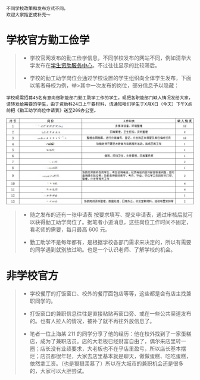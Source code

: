     不同学校政策和发布方式不同。
    欢迎大家指正或补充～

# 学校官方勤工俭学

> - 学校官网发布的勤工俭学信息，不同学校发布的网站不同，例如清华大学发布在[学生资助服务中心](https://www.sfao.pku.edu.cn/qgzx/jsxg/index.html/#/index)。不过往往显示的比较滞后。
>
> - 学校的勤工助学岗位会通过学校设置的学生组织向全体学生发布，下面以笔者母校为例，举>其中一次发布的岗位，部分信息予以隐藏：

    学校现需招募45名有意向做职能部门勤工助学工作的学生。现把各职能部门缺人情况发给大家，请转发给需要的学生，由于资助科24日上午要材料，请通知咱们学生于X月X日（今天）下午X点前把《勤工助学岗位申请表》送至209办公室。

![alt text](../08-Dream-Realization-Assistance/e7d360f5c814e832854455d6b0628bc3_.jpg)

> - 随之发布的还有一张申请表
>   按要求填写、提交申请表，通过审核后就可以获得勤工助学岗位了。据笔者小道消息，这些岗位工作时间不固定，看老师的需要，每月最高 600 元。
>
> - 勤工助学不是每年都有，是根据学校各部门需求来决定的，所以有需要的同学遇到就别放过哟。也是一个认识老师、了解学校的机会。

# 非学校官方

> - 学校餐厅的打饭窗口、校外的餐厅面包店等等，这些都是会有店主找兼职同学的。
>
> - 打饭窗口的兼职信息往往是直接粘贴再窗口旁、或在一些公共渠道发布的。也有人拉人的情况，被补了就不再往外放信息了。
>
> - 笔者一位上海某 211 的同学分享了他的经历：他在校外找到了一家蛋糕店，成为了兼职店员。店的大老板已经财富自由了，偶尔来店里转一圈；店长没有业绩要求，大老板也不在乎店里盈亏，所以店长基本摆烂；店员都很年轻，大家去店里基本就是聊天，做做蛋糕、吃吃蛋糕，依然拿工资。（也是狠狠羡慕了）所以在大城市的兼职机会还是很多的，大家可以大胆尝试。
